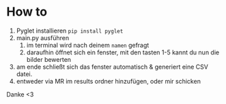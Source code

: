 # How to
1. Pyglet installieren ```pip install pyglet```
2. main.py ausführen
   1. im terminal wird nach deinem `namen` gefragt
   2. daraufhin öffnet sich ein fenster, mit den tasten 1-5 kannt du nun die bilder bewerten
3. am ende schließt sich das fenster automatisch & generiert eine CSV datei.
4. entweder via MR im results ordner hinzufügen, oder mir schicken

Danke <3